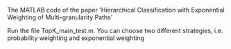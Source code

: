 The MATLAB code of the paper 'Hierarchical Classification with Exponential Weighting of Multi-granularity Paths'

Run the file TopK_main_test.m. 
You can choose two different strategies, i.e. probability weighting and exponential weighting

